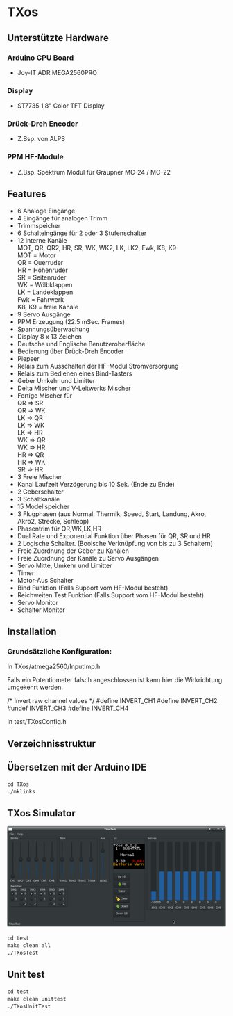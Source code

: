 # TXos

## Unterstützte Hardware


### Arduino CPU Board

- Joy-IT ADR MEGA2560PRO


### Display

- ST7735 1,8" Color TFT Display


### Drück-Dreh Encoder

- Z.Bsp. von ALPS


### PPM HF-Module

- Z.Bsp. Spektrum Modul für Graupner MC-24 / MC-22


## Features

- 6 Analoge Eingänge 
- 4 Eingänge für analogen Trimm
- Trimmspeicher
- 6 Schalteingänge für 2 oder 3 Stufenschalter
- 12 Interne Kanäle  
    MOT, QR, QR2, HR, SR, WK, WK2, LK, LK2, Fwk, K8, K9  
    MOT = Motor  
    QR = Querruder  
    HR = Höhenruder  
    SR = Seitenruder  
    WK = Wölbklappen  
    LK = Landeklappen  
    Fwk = Fahrwerk  
    K8, K9 = freie Kanäle  
- 9 Servo Ausgänge
- PPM Erzeugung (22.5 mSec. Frames)
- Spannungsüberwachung
- Display 8 x 13 Zeichen
- Deutsche und Englische Benutzeroberfläche
- Bedienung über Drück-Dreh Encoder
- Piepser
- Relais zum Ausschalten der HF-Modul Stromversorgung
- Relais zum Bedienen eines Bind-Tasters
- Geber Umkehr und Limitter
- Delta Mischer und V-Leitwerks Mischer
- Fertige Mischer für  
    QR => SR  
    QR => WK  
    LK => QR  
    LK => WK  
    LK => HR  
    WK => QR  
    WK => HR  
    HR => QR  
    HR => WK  
    SR => HR  
- 3 Freie Mischer
- Kanal Laufzeit Verzögerung bis 10 Sek. (Ende zu Ende)
- 2 Geberschalter
- 3 Schaltkanäle
- 15 Modellspeicher
- 3 Flugphasen (aus Normal, Thermik, Speed, Start, Landung, Akro, Akro2, Strecke, Schlepp)
- Phasentrim für QR,WK,LK,HR
- Dual Rate und Exponential Funktion über Phasen für QR, SR und HR
- 2 Logische Schalter. (Boolsche Verknüpfung von bis zu 3 Schaltern)
- Freie Zuordnung der Geber zu Kanälen
- Freie Zuordnung der Kanäle zu Servo Ausgängen
- Servo Mitte, Umkehr und Limitter
- Timer
- Motor-Aus Schalter
- Bind Funktion (Falls Support vom HF-Modul besteht)
- Reichweiten Test Funktion (Falls Support vom HF-Modul besteht)
- Servo Monitor
- Schalter Monitor


## Installation

### Grundsätzliche Konfiguration:

In TXos/atmega2560/InputImp.h

Falls ein Potentiometer falsch angeschlossen ist kann hier die Wirkrichtung
umgekehrt werden.

/* Invert raw channel values */
#define INVERT_CH1
#define INVERT_CH2
#undef  INVERT_CH3
#define INVERT_CH4

In test/TXosConfig.h



## Verzeichnisstruktur



## Übersetzen mit der Arduino IDE 

`cd TXos`  
`./mklinks`  


## TXos Simulator

![TXos Simulator](img/TXos_026.png "TXos Simulator")

`cd test`  
`make clean all`  
`./TXosTest`  


## Unit test

`cd test`  
`make clean unittest`  
`./TXosUnitTest`  
